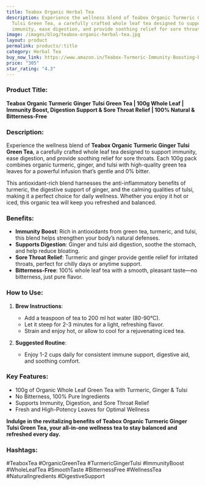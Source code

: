 ```yaml
---
title: Teabox Organic Herbal Tea
description: Experience the wellness blend of Teabox Organic Turmeric Ginger
  Tulsi Green Tea, a carefully crafted whole leaf tea designed to support
  immunity, ease digestion, and provide soothing relief for sore throats.
image: /images/blog/teabox-organic-herbal-tea.jpg
layout: product
permalink: products/:title
category: Herbal Tea
buy_now_link: https://www.amazon.in/Teabox-Turmeric-Immunity-Boosting-Prevention/dp/B09JC4L8NN/ref=sr_1_32?crid=2X6ONFCQBN0WP&tag=m0150-21
price: "305"
star_rating: "4.3"
---
```

### Product Title:
**Teabox Organic Turmeric Ginger Tulsi Green Tea | 100g Whole Leaf | Immunity Boost, Digestion Support & Sore Throat Relief | 100% Natural & Bitterness-Free**

### Description:
Experience the wellness blend of **Teabox Organic Turmeric Ginger Tulsi Green Tea**, a carefully crafted whole leaf tea designed to support immunity, ease digestion, and provide soothing relief for sore throats. Each 100g pack combines organic turmeric, ginger, and tulsi with high-quality green tea leaves for a powerful infusion that’s gentle and 0% bitter. 

This antioxidant-rich blend harnesses the anti-inflammatory benefits of turmeric, the digestive support of ginger, and the calming qualities of tulsi, making it a perfect choice for daily wellness. Whether you enjoy it hot or iced, this organic tea will keep you refreshed and balanced.

### Benefits:
- **Immunity Boost**: Rich in antioxidants from green tea, turmeric, and tulsi, this blend helps strengthen your body’s natural defenses.
- **Supports Digestion**: Ginger and tulsi aid digestion, soothe the stomach, and help reduce bloating.
- **Sore Throat Relief**: Turmeric and ginger provide gentle relief for irritated throats, perfect for chilly days or anytime support.
- **Bitterness-Free**: 100% whole leaf tea with a smooth, pleasant taste—no bitterness, just pure flavor.

### How to Use:
1. **Brew Instructions**:
   - Add a teaspoon of tea to 200 ml hot water (80-90°C).
   - Let it steep for 2-3 minutes for a light, refreshing flavor.
   - Strain and enjoy hot, or allow to cool for a rejuvenating iced tea.

2. **Suggested Routine**:
   - Enjoy 1-2 cups daily for consistent immune support, digestive aid, and soothing comfort.

### Key Features:
- 100g of Organic Whole Leaf Green Tea with Turmeric, Ginger & Tulsi
- No Bitterness, 100% Pure Ingredients
- Supports Immunity, Digestion, and Sore Throat Relief
- Fresh and High-Potency Leaves for Optimal Wellness

**Indulge in the revitalizing benefits of Teabox Organic Turmeric Ginger Tulsi Green Tea, your all-in-one wellness tea to stay balanced and refreshed every day.**

### Hashtags:
#TeaboxTea #OrganicGreenTea #TurmericGingerTulsi #ImmunityBoost #WholeLeafTea #SmoothTaste #BitternessFree #WellnessTea #NaturalIngredients #DigestiveSupport
